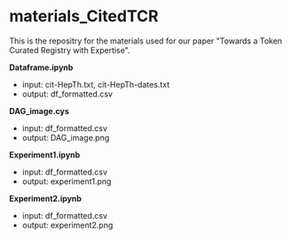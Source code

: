 # materials_CitedTCR

This is the repositry for the materials used for our paper "Towards a Token Curated Registry with Expertise".

**Dataframe.ipynb** 
- input: cit-HepTh.txt, cit-HepTh-dates.txt
- output: df_formatted.csv

**DAG_image.cys**
- input: df_formatted.csv
- output: DAG_image.png

**Experiment1.ipynb**
- input: df_formatted.csv
- output: experiment1.png

**Experiment2.ipynb**
- input: df_formatted.csv
- output: experiment2.png
